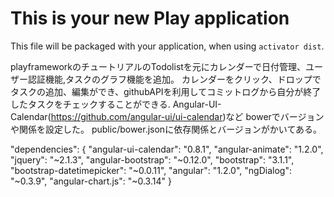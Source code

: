 This is your new Play application
=================================

This file will be packaged with your application, when using `activator dist`.

playframeworkのチュートリアルのTodolistを元にカレンダーで日付管理、ユーザー認証機能,タスクのグラフ機能を追加。
カレンダーをクリック、ドロップでタスクの追加、編集ができ、githubAPIを利用してコミットログから自分が終了したタスクをチェックすることができる.
Angular-UI-Calendar(https://github.com/angular-ui/ui-calendar)など
bowerでバージョンや関係を設定した。
public/bower.jsonに依存関係とバージョンがかいてある。


 "dependencies": {
    "angular-ui-calendar": "0.8.1",
    "angular-animate": "1.2.0",
    "jquery": "~2.1.3",
    "angular-bootstrap": "~0.12.0",
    "bootstrap": "3.1.1",
    "bootstrap-datetimepicker": "~0.0.11",
    "angular": "1.2.0",
    "ngDialog": "~0.3.9",
    "angular-chart.js": "~0.3.14"
  }
